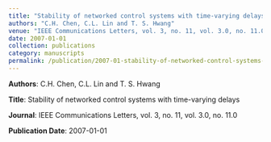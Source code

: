 ```yaml
---
title: "Stability of networked control systems with time-varying delays"
authors: "C.H. Chen, C.L. Lin and T. S. Hwang"
venue: "IEEE Communications Letters, vol. 3, no. 11, vol. 3.0, no. 11.0"
date: 2007-01-01
collection: publications
category: manuscripts
permalink: /publication/2007-01-stability-of-networked-control-systems-with-time-varying-delays
---
```


**Authors**: C.H. Chen, C.L. Lin and T. S. Hwang

**Title**: Stability of networked control systems with time-varying delays

**Journal**: IEEE Communications Letters, vol. 3, no. 11, vol. 3.0, no. 11.0

**Publication Date**: 2007-01-01
